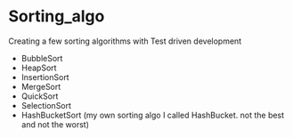 # Sorting_algo
Creating a few sorting algorithms with Test driven development

- BubbleSort
- HeapSort
- InsertionSort
- MergeSort
- QuickSort
- SelectionSort
- HashBucketSort (my own sorting algo I called HashBucket. not the best and not the worst)




